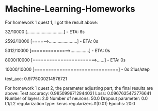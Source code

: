 # Machine-Learning-Homeworks
For homework 1 quest 1, I got the result above:

   32/10000 [..............................] - ETA: 6s
   
 2592/10000 [======>.......................] - ETA: 0s
 
 5312/10000 [==============>...............] - ETA: 0s
 
 8000/10000 [=======================>......] - ETA: 0s
 
10000/10000 [==============================] - 0s 21us/step

test_acc: 0.9775000214576721

For homework 1 quest 2, the parameter adjusting part, the final results are above:
Test accuracy: 0.9850999712944031 
Loss: 0.0967635473776641 
Number of layers: 2.0 
Number of neurons: 50.0 
Dropout parameter: 0.0 
L1/L2 regularization type: keras.regularizers.l1(0.01)
Epochs: 20.0
